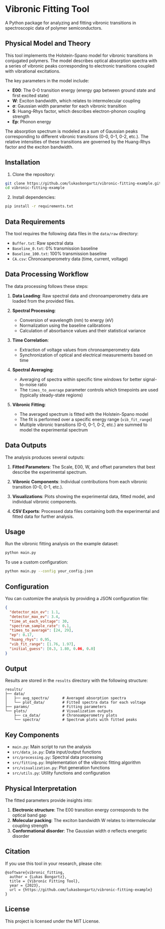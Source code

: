 # Vibronic Fitting Tool
A Python package for analyzing and fitting vibronic transitions in spectroscopic data of polymer semiconductors.

## Physical Model and Theory

This tool implements the Holstein-Spano model for vibronic transitions in conjugated polymers. The model describes optical absorption spectra with a series of vibronic peaks corresponding to electronic transitions coupled with vibrational excitations.

The key parameters in the model include:

- **E00**: The 0-0 transition energy (energy gap between ground state and first excited state)
- **W**: Exciton bandwidth, which relates to intermolecular coupling
- **σ**: Gaussian width parameter for each vibronic transition
- **S**: Huang-Rhys factor, which describes electron-phonon coupling strength
- **Ep**: Phonon energy

The absorption spectrum is modeled as a sum of Gaussian peaks corresponding to different vibronic transitions (0-0, 0-1, 0-2, etc.). The relative intensities of these transitions are governed by the Huang-Rhys factor and the exciton bandwidth.

## Installation

1. Clone the repository:
```bash
git clone https://github.com/lukasbongartz/vibronic-fitting-example.git
cd vibronic-fitting-example
```

2. Install dependencies:
```bash
pip install -r requirements.txt
```

## Data Requirements

The tool requires the following data files in the `data/raw` directory:

- `Buffer.txt`: Raw spectral data
- `Baseline_0.txt`: 0% transmission baseline
- `Baseline_100.txt`: 100% transmission baseline
- `CA.csv`: Chronoamperometry data (time, current, voltage)


## Data Processing Workflow

The data processing follows these steps:

1. **Data Loading**: Raw spectral data and chronoamperometry data are loaded from the provided files.

2. **Spectral Processing**:
   - Conversion of wavelength (nm) to energy (eV)
   - Normalization using the baseline calibrations
   - Calculation of absorbance values and their statistical variance

3. **Time Correlation**:
   - Extraction of voltage values from chronoamperometry data
   - Synchronization of optical and electrical measurements based on time

4. **Spectral Averaging**:
   - Averaging of spectra within specific time windows for better signal-to-noise ratio
   - The `times_to_average` parameter controls which timepoints are used (typically steady-state regions)

5. **Vibronic Fitting**:
   - The averaged spectrum is fitted with the Holstein-Spano model
   - The fit is performed over a specific energy range (`vib_fit_range`)
   - Multiple vibronic transitions (0-0, 0-1, 0-2, etc.) are summed to model the experimental spectrum

## Data Outputs

The analysis produces several outputs:

1. **Fitted Parameters**: The Scale, E00, W, and offset parameters that best describe the experimental spectrum.

2. **Vibronic Components**: Individual contributions from each vibronic transition (0-0, 0-1, etc.).

3. **Visualizations**: Plots showing the experimental data, fitted model, and individual vibronic components.

4. **CSV Exports**: Processed data files containing both the experimental and fitted data for further analysis.

## Usage

Run the vibronic fitting analysis on the example dataset:

```bash
python main.py
```

To use a custom configuration:

```bash
python main.py --config your_config.json
```

## Configuration

You can customize the analysis by providing a JSON configuration file:

```json
{
  "detector_min_ev": 1.1,
  "detector_max_ev": 3.4,
  "time_at_each_voltage": 30,
  "spectrum_sample_rate": 0.1,
  "times_to_average": [24, 29],
  "ep": 0.17,
  "huang_rhys": 0.95,
  "vib_fit_range": [1.76, 1.97],
  "initial_guess": [0.3, 1.80, 0.06, 0.0]
}
```

## Output

Results are stored in the `results` directory with the following structure:

```
results/
├── data/
│   ├── avg_spectra/      # Averaged absorption spectra
│   └── plot_data/        # Fitted spectra data for each voltage
├── params/               # Fitting parameters
└── plots/                # Visualization outputs
    ├── ca_data/          # Chronoamperometry plots
    └── spectra/          # Spectrum plots with fitted peaks
```

## Key Components

- `main.py`: Main script to run the analysis
- `src/data_io.py`: Data input/output functions
- `src/processing.py`: Spectral data processing
- `src/fitting.py`: Implementation of the vibronic fitting algorithm
- `src/visualization.py`: Plot generation functions
- `src/utils.py`: Utility functions and configuration

## Physical Interpretation

The fitted parameters provide insights into:

1. **Electronic structure**: The E00 transition energy corresponds to the optical band gap
2. **Molecular packing**: The exciton bandwidth W relates to intermolecular coupling strength
3. **Conformational disorder**: The Gaussian width σ reflects energetic disorder

## Citation

If you use this tool in your research, please cite:

```
@software{vibronic_fitting,
  author = {Lukas Bongartz},
  title = {Vibronic Fitting Tool},
  year = {2023},
  url = {https://github.com/lukasbongartz/vibronic-fitting-example}
}
```

## License

This project is licensed under the MIT License.

